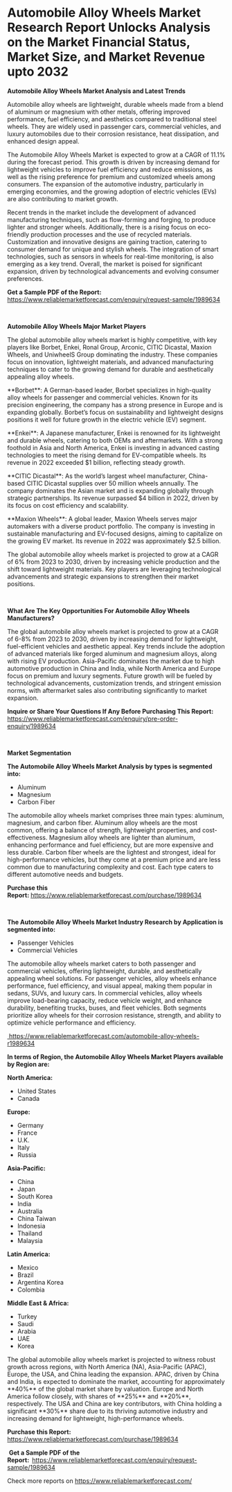 <p><h1>Automobile Alloy Wheels Market Research Report Unlocks Analysis on the Market Financial Status, Market Size, and Market Revenue upto 2032</h1></p><p><strong>Automobile Alloy Wheels Market Analysis and Latest Trends</strong></p>
<p><p>Automobile alloy wheels are lightweight, durable wheels made from a blend of aluminum or magnesium with other metals, offering improved performance, fuel efficiency, and aesthetics compared to traditional steel wheels. They are widely used in passenger cars, commercial vehicles, and luxury automobiles due to their corrosion resistance, heat dissipation, and enhanced design appeal.</p><p>The Automobile Alloy Wheels Market is expected to grow at a CAGR of 11.1% during the forecast period. This growth is driven by increasing demand for lightweight vehicles to improve fuel efficiency and reduce emissions, as well as the rising preference for premium and customized wheels among consumers. The expansion of the automotive industry, particularly in emerging economies, and the growing adoption of electric vehicles (EVs) are also contributing to market growth.</p><p>Recent trends in the market include the development of advanced manufacturing techniques, such as flow-forming and forging, to produce lighter and stronger wheels. Additionally, there is a rising focus on eco-friendly production processes and the use of recycled materials. Customization and innovative designs are gaining traction, catering to consumer demand for unique and stylish wheels. The integration of smart technologies, such as sensors in wheels for real-time monitoring, is also emerging as a key trend. Overall, the market is poised for significant expansion, driven by technological advancements and evolving consumer preferences.</p></p>
<p><strong>Get a Sample PDF of the Report:&nbsp;</strong> <a href="https://www.reliablemarketforecast.com/enquiry/request-sample/1989634?utm_campaign=1134&utm_medium=2&utm_source=Github&utm_content=ia&utm_term=24012025&utm_id=automobile-alloy-wheels">https://www.reliablemarketforecast.com/enquiry/request-sample/1989634</a></p>
<p>&nbsp;</p>
<p><strong>Automobile Alloy Wheels Major Market Players</strong></p>
<p><p>The global automobile alloy wheels market is highly competitive, with key players like Borbet, Enkei, Ronal Group, Arconic, CITIC Dicastal, Maxion Wheels, and UniwheelS Group dominating the industry. These companies focus on innovation, lightweight materials, and advanced manufacturing techniques to cater to the growing demand for durable and aesthetically appealing alloy wheels.</p><p>**Borbet**: A German-based leader, Borbet specializes in high-quality alloy wheels for passenger and commercial vehicles. Known for its precision engineering, the company has a strong presence in Europe and is expanding globally. Borbet’s focus on sustainability and lightweight designs positions it well for future growth in the electric vehicle (EV) segment.</p><p>**Enkei**: A Japanese manufacturer, Enkei is renowned for its lightweight and durable wheels, catering to both OEMs and aftermarkets. With a strong foothold in Asia and North America, Enkei is investing in advanced casting technologies to meet the rising demand for EV-compatible wheels. Its revenue in 2022 exceeded $1 billion, reflecting steady growth.</p><p>**CITIC Dicastal**: As the world’s largest wheel manufacturer, China-based CITIC Dicastal supplies over 50 million wheels annually. The company dominates the Asian market and is expanding globally through strategic partnerships. Its revenue surpassed $4 billion in 2022, driven by its focus on cost efficiency and scalability.</p><p>**Maxion Wheels**: A global leader, Maxion Wheels serves major automakers with a diverse product portfolio. The company is investing in sustainable manufacturing and EV-focused designs, aiming to capitalize on the growing EV market. Its revenue in 2022 was approximately $2.5 billion.</p><p>The global automobile alloy wheels market is projected to grow at a CAGR of 6% from 2023 to 2030, driven by increasing vehicle production and the shift toward lightweight materials. Key players are leveraging technological advancements and strategic expansions to strengthen their market positions.</p></p>
<p>&nbsp;</p>
<p><strong>What Are The Key Opportunities For Automobile Alloy Wheels Manufacturers?</strong></p>
<p><p>The global automobile alloy wheels market is projected to grow at a CAGR of 6-8% from 2023 to 2030, driven by increasing demand for lightweight, fuel-efficient vehicles and aesthetic appeal. Key trends include the adoption of advanced materials like forged aluminum and magnesium alloys, along with rising EV production. Asia-Pacific dominates the market due to high automotive production in China and India, while North America and Europe focus on premium and luxury segments. Future growth will be fueled by technological advancements, customization trends, and stringent emission norms, with aftermarket sales also contributing significantly to market expansion.</p></p>
<p><strong>Inquire or Share Your Questions If Any Before Purchasing This Report:</strong> <a href="https://www.reliablemarketforecast.com/enquiry/pre-order-enquiry/1989634?utm_campaign=1134&utm_medium=2&utm_source=Github&utm_content=ia&utm_term=24012025&utm_id=automobile-alloy-wheels">https://www.reliablemarketforecast.com/enquiry/pre-order-enquiry/1989634</a></p>
<p>&nbsp;</p>
<p><strong>Market Segmentation</strong></p>
<p><strong>The Automobile Alloy Wheels Market Analysis by types is segmented into:</strong></p>
<p><ul><li>Aluminum</li><li>Magnesium</li><li>Carbon Fiber</li></ul></p>
<p><p>The automobile alloy wheels market comprises three main types: aluminum, magnesium, and carbon fiber. Aluminum alloy wheels are the most common, offering a balance of strength, lightweight properties, and cost-effectiveness. Magnesium alloy wheels are lighter than aluminum, enhancing performance and fuel efficiency, but are more expensive and less durable. Carbon fiber wheels are the lightest and strongest, ideal for high-performance vehicles, but they come at a premium price and are less common due to manufacturing complexity and cost. Each type caters to different automotive needs and budgets.</p></p>
<p><strong>Purchase this Report:&nbsp;</strong><a href="https://www.reliablemarketforecast.com/purchase/1989634?utm_campaign=1134&utm_medium=2&utm_source=Github&utm_content=ia&utm_term=24012025&utm_id=automobile-alloy-wheels">https://www.reliablemarketforecast.com/purchase/1989634</a></p>
<p>&nbsp;</p>
<p><strong>The Automobile Alloy Wheels Market Industry Research by Application is segmented into:</strong></p>
<p><ul><li>Passenger Vehicles</li><li>Commercial Vehicles</li></ul></p>
<p><p>The automobile alloy wheels market caters to both passenger and commercial vehicles, offering lightweight, durable, and aesthetically appealing wheel solutions. For passenger vehicles, alloy wheels enhance performance, fuel efficiency, and visual appeal, making them popular in sedans, SUVs, and luxury cars. In commercial vehicles, alloy wheels improve load-bearing capacity, reduce vehicle weight, and enhance durability, benefiting trucks, buses, and fleet vehicles. Both segments prioritize alloy wheels for their corrosion resistance, strength, and ability to optimize vehicle performance and efficiency.</p></p>
<p><a href="https://www.reliablemarketforecast.com/automobile-alloy-wheels-r1989634?utm_campaign=1134&utm_medium=2&utm_source=Github&utm_content=ia&utm_term=24012025&utm_id=automobile-alloy-wheels">&nbsp;https://www.reliablemarketforecast.com/automobile-alloy-wheels-r1989634</a></p>
<p><strong>In terms of Region, the Automobile Alloy Wheels Market Players available by Region are:</strong></p>
<p>
    <p> <strong> North America: </strong>
        <ul>
            <li>United States</li>
            <li>Canada</li>
        </ul>
        </p> 
    <p> <strong> Europe: </strong>
        <ul>
            <li>Germany</li>
            <li>France</li>
            <li>U.K.</li>
            <li>Italy</li>
            <li>Russia</li>
        </ul>
        </p> 
    <p> <strong> Asia-Pacific: </strong>
        <ul>
            <li>China</li>
            <li>Japan</li>
            <li>South Korea</li>
            <li>India</li>
            <li>Australia</li>
            <li>China Taiwan</li>
            <li>Indonesia</li>
            <li>Thailand</li>
            <li>Malaysia</li>
        </ul>
        </p> 
    <p> <strong> Latin America: </strong>
        <ul>
            <li>Mexico</li>
            <li>Brazil</li>
            <li>Argentina Korea</li>
            <li>Colombia</li>
        </ul>
        </p> 
    <p> <strong> Middle East & Africa: </strong>
        <ul>
            <li>Turkey</li>
            <li>Saudi</li>
            <li>Arabia</li>
            <li>UAE</li>
            <li>Korea</li>
        </ul>
    </p>
    </p>
<p><p>The global automobile alloy wheels market is projected to witness robust growth across regions, with North America (NA), Asia-Pacific (APAC), Europe, the USA, and China leading the expansion. APAC, driven by China and India, is expected to dominate the market, accounting for approximately **40%** of the global market share by valuation. Europe and North America follow closely, with shares of **25%** and **20%**, respectively. The USA and China are key contributors, with China holding a significant **30%** share due to its thriving automotive industry and increasing demand for lightweight, high-performance wheels.</p></p>
<p><strong>Purchase this Report: </strong><a href="https://www.reliablemarketforecast.com/purchase/1989634?utm_campaign=1134&utm_medium=2&utm_source=Github&utm_content=ia&utm_term=24012025&utm_id=automobile-alloy-wheels">https://www.reliablemarketforecast.com/purchase/1989634</a></p>
<p>&nbsp;<strong>Get a Sample PDF of the Report:&nbsp;&nbsp;</strong><a href="https://www.reliablemarketforecast.com/enquiry/request-sample/1989634?utm_campaign=1134&utm_medium=2&utm_source=Github&utm_content=ia&utm_term=24012025&utm_id=automobile-alloy-wheels">https://www.reliablemarketforecast.com/enquiry/request-sample/1989634</a></p>
<p><strong></strong></p>
<p>Check more reports on <a href="https://www.reliablemarketforecast.com/?utm_campaign=1134&utm_medium=2&utm_source=Github&utm_content=ia&utm_term=24012025&utm_id=automobile-alloy-wheels">https://www.reliablemarketforecast.com/</a></p>